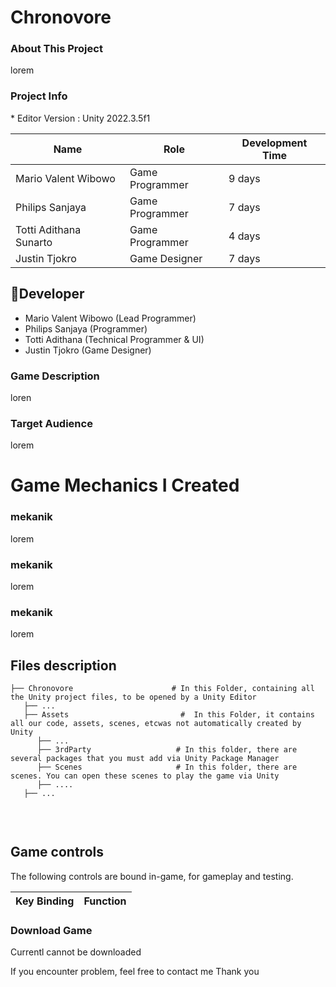 
<h1>Chronovore</h1>

<h3>About This Project</h3>
<p align="justify">lorem</p>

<h3>Project Info</h3>
* Editor Version : Unity 2022.3.5f1

| **Name** | **Role** | **Development Time** |
|----------|----------|----------------------|
| Mario Valent Wibowo | Game Programmer | 9 days |
| Philips Sanjaya | Game Programmer | 7 days |
| Totti Adithana Sunarto | Game Programmer | 4 days |
| Justin Tjokro | Game Designer | 7 days |

## 👤Developer
- Mario Valent Wibowo (Lead Programmer)
- Philips Sanjaya (Programmer)
- Totti Adithana (Technical Programmer & UI)
- Justin Tjokro (Game Designer)

<h3>Game Description</h3>
<p align="justify">loren
</p>

<h3>Target Audience</h3>
<p align="justify">lorem</p>

# Game Mechanics I Created

<h3>mekanik</h3>
<p align="justify">lorem</p>


<h3>mekanik</h3>
<p align="justify">lorem</p>


<h3>mekanik</h3>
<p align="justify">lorem</p>


## Files description

```
├── Chronovore                      # In this Folder, containing all the Unity project files, to be opened by a Unity Editor
   ├── ...
   ├── Assets                         #  In this Folder, it contains all our code, assets, scenes, etcwas not automatically created by Unity
      ├── ...
      ├── 3rdParty                   # In this folder, there are several packages that you must add via Unity Package Manager
      ├── Scenes                     # In this folder, there are scenes. You can open these scenes to play the game via Unity
      ├── ....
   ├── ...
      
```
<br>

## Game controls

The following controls are bound in-game, for gameplay and testing.

| Key Binding       | Function          |
| ----------------- | ----------------- |

<h3>Download Game</h3>
Currentl cannot be downloaded

If you encounter problem, feel free to contact me
Thank you
